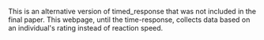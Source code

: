 This is an alternative version of timed_response that was not included in the final paper. This webpage, until the time-response, 
collects data based on an individual's rating instead of reaction speed.
